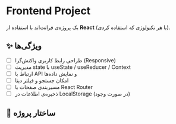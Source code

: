# Frontend Project

یک پروژه‌ی فرانت‌اند با استفاده از **React** (یا هر تکنولوژی که استفاده کردی).

## ✨ ویژگی‌ها
- [ ] طراحی رابط کاربری واکنش‌گرا (Responsive)
- [ ] مدیریت state با useState / useReducer / Context
- [ ] ارتباط با API و نمایش داده‌ها
- [ ] امکان جستجو و فیلتر دیتا
- [ ] مسیربندی صفحات با React Router
- [ ] ذخیره‌ی اطلاعات در LocalStorage (در صورت وجود)

## 📂 ساختار پروژه
